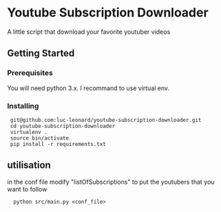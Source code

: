 # Youtube Subscription Downloader

A little script that download your favorite youtuber videos

## Getting Started


### Prerequisites

You will need python 3.x. I recommand to use virtual env.

### Installing

````
 git@github.com:luc-leonard/youtube-subscription-downloader.git
 cd youtube-subscription-downloader
 virtualenv .
 source bin/activate
 pip install -r requirements.txt
````

## utilisation

in the conf file modify "listOfSubscriptions" to put the youtubers that you want to follow

```
  python src/main.py <conf_file>
```
